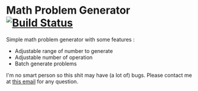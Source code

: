 # Math Problem Generator [![Build Status](https://travis-ci.org/RoganMatrivski/Math-Problem-Generator.png?branch=master)](https://travis-ci.org/RoganMatrivski/Math-Problem-Generator.png)

Simple math problem generator with some features : 

* Adjustable range of number to generate
* Adjustable number of operation
* Batch generate problems


I'm no smart person so this shit may have (a lot of) bugs. Please contact me at [this email](mailto:robinmauritzrm@gmail.com) for any question.